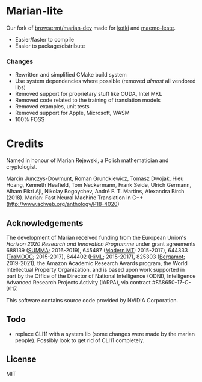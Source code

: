 Marian-lite
======

Our fork of [browsermt/marian-dev](https://github.com/browsermt/marian-dev) made for [kotki](https://github.com/kroketio/kotki) and [maemo-leste](https://maemo-leste.github.io/).

- Easier/faster to compile
- Easier to package/distribute

### Changes

- Rewritten and simplified CMake build system
- Use system dependencies where possible (removed *almost* all vendored libs)
- Removed support for proprietary stuff like CUDA, Intel MKL
- Removed code related to the training of translation models
- Removed examples, unit tests
- Removed support for Apple, Microsoft, WASM
- 100% FOSS

# Credits

Named in honour of Marian Rejewski, a Polish mathematician and cryptologist.

Marcin Junczys-Dowmunt, Roman Grundkiewicz, Tomasz Dwojak, Hieu Hoang, Kenneth
Heafield, Tom Neckermann, Frank Seide, Ulrich Germann, Alham Fikri Aji, Nikolay
Bogoychev, André F. T. Martins, Alexandra Birch (2018). Marian: Fast Neural
Machine Translation in C++ (http://www.aclweb.org/anthology/P18-4020)

## Acknowledgements

The development of Marian received funding from the European Union's
_Horizon 2020 Research and Innovation Programme_ under grant agreements
688139 ([SUMMA](http://www.summa-project.eu); 2016-2019),
645487 ([Modern MT](http://www.modernmt.eu); 2015-2017),
644333 ([TraMOOC](http://tramooc.eu/); 2015-2017),
644402 ([HiML](http://www.himl.eu/); 2015-2017),
825303 ([Bergamot](https://browser.mt/); 2019-2021),
the Amazon Academic Research Awards program,
the World Intellectual Property Organization,
and is based upon work supported in part by the Office of the Director of
National Intelligence (ODNI), Intelligence Advanced Research Projects Activity
(IARPA), via contract #FA8650-17-C-9117.

This software contains source code provided by NVIDIA Corporation.

## Todo

- replace CLI11 with a system lib (some changes were made by the marian people). Possibly look to get rid of CLI11 completely.

## License

MIT
